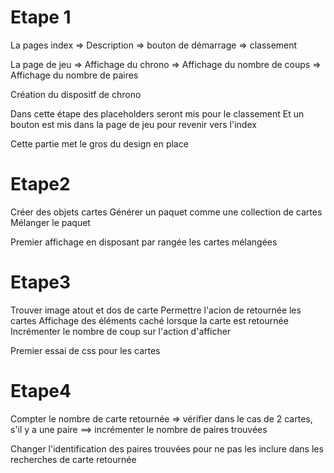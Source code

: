 # Etape 1

La pages index
=> Description
=> bouton de démarrage
=> classement

La page de jeu
=> Affichage du chrono
=> Affichage du nombre de coups
=> Affichage du nombre de paires

Création du dispositf de chrono

Dans cette étape des placeholders seront mis pour le classement
Et un bouton est mis dans la page de jeu pour revenir vers l'index

Cette partie met le gros du design en place

# Etape2

Créer des objets cartes
Générer un paquet comme une collection de cartes
Mélanger le paquet

Premier affichage en disposant par rangée les cartes mélangées

# Etape3

Trouver image atout et dos de carte
Permettre l'acion de retournée les cartes
Affichage des éléments caché lorsque la carte est retournée
Incrémenter le nombre de coup sur l'action d'afficher

Premier essai de css pour les cartes

# Etape4

Compter le nombre de carte retournée
=> vérifier dans le cas de 2 cartes, s'il y a une paire
==> incrémenter le nombre de paires trouvées

Changer l'identification des paires trouvées pour ne pas les inclure dans les recherches de carte retournée
